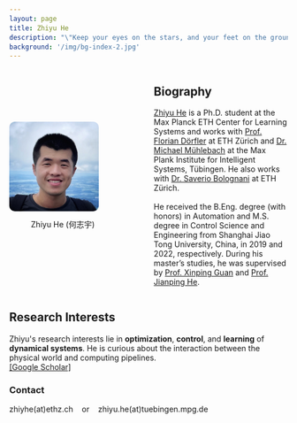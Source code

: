 ```yaml
---
layout: page
title: Zhiyu He
description: "\"Keep your eyes on the stars, and your feet on the ground.\" - Theodore Roosevelt"
background: '/img/bg-index-2.jpg'
---
```


<div style="display: flex; align-items: center; gap: 100px; margin-bottom: 20px;">

  <!-- Figure on the left -->
  <div style="flex: 1 1 200px; max-width: 200px; display: flex; flex-direction: column; align-items: center; text-align: center;">
    <figure style="margin: 0; text-align: center;">
      <img src="/img/zhiyu.jpg" alt="Figure" style="width: 120%; border-radius: 10px;">
      <figcaption style="margin-top: 10px; margin-bottom: 20px; width: 120%;">Zhiyu He (何志宇)</figcaption>
    </figure>
  </div>

  <!-- Bio on the right -->
  <div style="flex: 3 1 300px;">
    <h2>Biography</h2>
    <p>
      <a href="https://zyhe.github.io/" target="_blank">Zhiyu He</a> is a Ph.D. student at the Max Planck ETH Center for Learning Systems and works with <a href="https://dorfler.ethz.ch/" target="_blank">Prof. Florian Dörfler</a> at ETH Zürich and <a href="https://lds.is.mpg.de/person/mmuehlebach" target="_blank">Dr. Michael Mühlebach</a> at the Max Plank Institute for Intelligent Systems, Tübingen. He also works with <a href="https://www.bsaver.io/" target="_blank">Dr. Saverio Bolognani</a> at ETH Zürich. <br><br>
      He received the B.Eng. degree (with honors) in Automation and M.S. degree in Control Science and Engineering from Shanghai Jiao Tong University, China, in 2019 and 2022, respectively. During his master’s studies, he was supervised by <a href="https://scholar.google.com/citations?user=1SNUZGKl9KIC&hl=en" target="_blank">Prof. Xinping Guan</a> and <a href="https://iwin-fins.com/" target="_blank">Prof. Jianping He</a>.
    </p>
  </div>
</div>

<!-- Research Interests -->
<div>
  <h2>Research Interests</h2>
  <p>
    Zhiyu's research interests lie in <strong>optimization</strong>, <strong>control</strong>, and <strong>learning</strong> of <strong>dynamical systems</strong>. He is curious about the interaction between the physical world and computing pipelines.
  <br>
  <a href="https://scholar.google.com/citations?user=6F5yIIEAAAAJ&hl=en" target="_blank">[Google Scholar]</a>
  </p>
</div>

<!-- Contact -->
<div>
  <h3>Contact</h3>
  <p>
    zhiyhe(at)ethz.ch &nbsp;&nbsp; or &nbsp;&nbsp; zhiyu.he(at)tuebingen.mpg.de
  </p>
</div>

<style>
  @media (max-width: 768px) {
    div[style*="display: flex"] {
      flex-direction: column;
      gap: 10px;
    }
    div[style*="flex: 1 1 200px"] {
      max-width: none;
    }
  }
</style>
